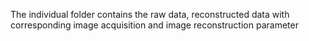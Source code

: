 The individual folder contains the raw data, reconstructed data with corresponding image acquisition and image reconstruction parameter 
